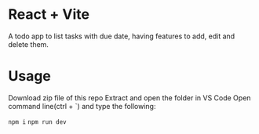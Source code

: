 # React + Vite
A todo app to list tasks with due date, having features to add, edit and delete them.

<!--Currently, two official plugins are available:
 - [@vitejs/plugin-react](https://github.com/vitejs/vite-plugin-react/blob/main/packages/plugin-react/README.md) uses [Babel](https://babeljs.io/) for Fast Refresh
- [@vitejs/plugin-react-swc](https://github.com/vitejs/vite-plugin-react-swc) uses [SWC](https://swc.rs/) for Fast Refresh -->

# Usage
Download zip file of this repo
Extract and open the folder in VS Code
Open command line(ctrl + `) and type the following:

`npm i`
`npm run dev`